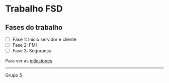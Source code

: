 # Trabalho FSD

## Fases do trabalho
- [ ] Fase 1: Inicio servidor e cliente
- [ ] Fase 2: FMI
- [ ] Fase 3: Segurança

Para ver as [milestones](milestones.md)

---
Grupo 5